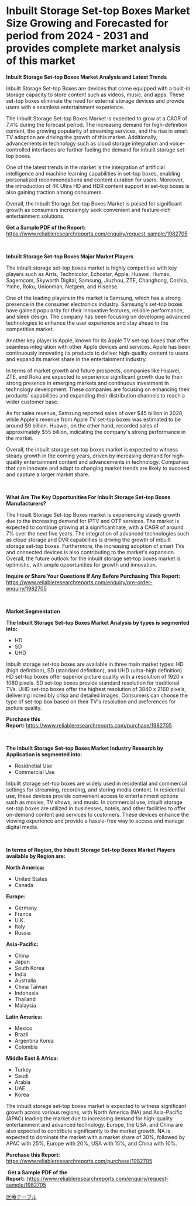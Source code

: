 <p><h1>Inbuilt Storage Set-top Boxes Market Size Growing and Forecasted for period from 2024 - 2031 and provides complete market analysis of this market</h1></p><p><strong>Inbuilt Storage Set-top Boxes Market Analysis and Latest Trends</strong></p>
<p><p>Inbuilt Storage Set-top Boxes are devices that come equipped with a built-in storage capacity to store content such as videos, music, and apps. These set-top boxes eliminate the need for external storage devices and provide users with a seamless entertainment experience.</p><p>The Inbuilt Storage Set-top Boxes Market is expected to grow at a CAGR of 7.4% during the forecast period. The increasing demand for high-definition content, the growing popularity of streaming services, and the rise in smart TV adoption are driving the growth of this market. Additionally, advancements in technology such as cloud storage integration and voice-controlled interfaces are further fueling the demand for inbuilt storage set-top boxes.</p><p>One of the latest trends in the market is the integration of artificial intelligence and machine learning capabilities in set-top boxes, enabling personalized recommendations and content curation for users. Moreover, the introduction of 4K Ultra HD and HDR content support in set-top boxes is also gaining traction among consumers.</p><p>Overall, the Inbuilt Storage Set-top Boxes Market is poised for significant growth as consumers increasingly seek convenient and feature-rich entertainment solutions.</p></p>
<p><strong>Get a Sample PDF of the Report:&nbsp;</strong> <a href="https://www.reliableresearchreports.com/enquiry/request-sample/1982705">https://www.reliableresearchreports.com/enquiry/request-sample/1982705</a></p>
<p>&nbsp;</p>
<p><strong>Inbuilt Storage Set-top Boxes Major Market Players</strong></p>
<p><p>The inbuilt storage set-top boxes market is highly competitive with key players such as Arris, Technicolor, Echostar, Apple, Huawei, Humax, Sagemcom, Skyworth Digital, Samsung, Jiuzhou, ZTE, Changhong, Coship, Yinhe, Roku, Unionman, Netgem, and Hisense. </p><p>One of the leading players in the market is Samsung, which has a strong presence in the consumer electronics industry. Samsung's set-top boxes have gained popularity for their innovative features, reliable performance, and sleek design. The company has been focusing on developing advanced technologies to enhance the user experience and stay ahead in the competitive market.</p><p>Another key player is Apple, known for its Apple TV set-top boxes that offer seamless integration with other Apple devices and services. Apple has been continuously innovating its products to deliver high-quality content to users and expand its market share in the entertainment industry.</p><p>In terms of market growth and future prospects, companies like Huawei, ZTE, and Roku are expected to experience significant growth due to their strong presence in emerging markets and continuous investment in technology development. These companies are focusing on enhancing their products' capabilities and expanding their distribution channels to reach a wider customer base.</p><p>As for sales revenue, Samsung reported sales of over $45 billion in 2020, while Apple's revenue from Apple TV set-top boxes was estimated to be around $9 billion. Huawei, on the other hand, recorded sales of approximately $55 billion, indicating the company's strong performance in the market.</p><p>Overall, the inbuilt storage set-top boxes market is expected to witness steady growth in the coming years, driven by increasing demand for high-quality entertainment content and advancements in technology. Companies that can innovate and adapt to changing market trends are likely to succeed and capture a larger market share.</p></p>
<p>&nbsp;</p>
<p><strong>What Are The Key Opportunities For Inbuilt Storage Set-top Boxes Manufacturers?</strong></p>
<p><p>The Inbuilt Storage Set-top Boxes market is experiencing steady growth due to the increasing demand for IPTV and OTT services. The market is expected to continue growing at a significant rate, with a CAGR of around 7% over the next five years. The integration of advanced technologies such as cloud storage and DVR capabilities is driving the growth of inbuilt storage set-top boxes. Furthermore, the increasing adoption of smart TVs and connected devices is also contributing to the market's expansion. Overall, the future outlook for the inbuilt storage set-top boxes market is optimistic, with ample opportunities for growth and innovation.</p></p>
<p><strong>Inquire or Share Your Questions If Any Before Purchasing This Report:</strong> <a href="https://www.reliableresearchreports.com/enquiry/pre-order-enquiry/1982705">https://www.reliableresearchreports.com/enquiry/pre-order-enquiry/1982705</a></p>
<p>&nbsp;</p>
<p><strong>Market Segmentation</strong></p>
<p><strong>The Inbuilt Storage Set-top Boxes Market Analysis by types is segmented into:</strong></p>
<p><ul><li>HD</li><li>SD</li><li>UHD</li></ul></p>
<p><p>Inbuilt storage set-top boxes are available in three main market types: HD (high definition), SD (standard definition), and UHD (ultra-high definition). HD set-top boxes offer superior picture quality with a resolution of 1920 x 1080 pixels. SD set-top boxes provide standard resolution for traditional TVs. UHD set-top boxes offer the highest resolution of 3840 x 2160 pixels, delivering incredibly crisp and detailed images. Consumers can choose the type of set-top box based on their TV's resolution and preferences for picture quality.</p></p>
<p><strong>Purchase this Report:&nbsp;</strong><a href="https://www.reliableresearchreports.com/purchase/1982705">https://www.reliableresearchreports.com/purchase/1982705</a></p>
<p>&nbsp;</p>
<p><strong>The Inbuilt Storage Set-top Boxes Market Industry Research by Application is segmented into:</strong></p>
<p><ul><li>Residnetial Use</li><li>Commercial Use</li></ul></p>
<p><p>Inbuilt storage set-top boxes are widely used in residential and commercial settings for streaming, recording, and storing media content. In residential use, these devices provide convenient access to entertainment options such as movies, TV shows, and music. In commercial use, inbuilt storage set-top boxes are utilized in businesses, hotels, and other facilities to offer on-demand content and services to customers. These devices enhance the viewing experience and provide a hassle-free way to access and manage digital media.</p></p>
<p>&nbsp;</p>
<p><strong>In terms of Region, the Inbuilt Storage Set-top Boxes Market Players available by Region are:</strong></p>
<p>
    <p> <strong> North America: </strong>
        <ul>
            <li>United States</li>
            <li>Canada</li>
        </ul>
        </p> 
    <p> <strong> Europe: </strong>
        <ul>
            <li>Germany</li>
            <li>France</li>
            <li>U.K.</li>
            <li>Italy</li>
            <li>Russia</li>
        </ul>
        </p> 
    <p> <strong> Asia-Pacific: </strong>
        <ul>
            <li>China</li>
            <li>Japan</li>
            <li>South Korea</li>
            <li>India</li>
            <li>Australia</li>
            <li>China Taiwan</li>
            <li>Indonesia</li>
            <li>Thailand</li>
            <li>Malaysia</li>
        </ul>
        </p> 
    <p> <strong> Latin America: </strong>
        <ul>
            <li>Mexico</li>
            <li>Brazil</li>
            <li>Argentina Korea</li>
            <li>Colombia</li>
        </ul>
        </p> 
    <p> <strong> Middle East & Africa: </strong>
        <ul>
            <li>Turkey</li>
            <li>Saudi</li>
            <li>Arabia</li>
            <li>UAE</li>
            <li>Korea</li>
        </ul>
    </p>
    </p>
<p><p>The inbuilt storage set-top boxes market is expected to witness significant growth across various regions, with North America (NA) and Asia-Pacific (APAC) leading the market due to increasing demand for high-quality entertainment and advanced technology. Europe, the USA, and China are also expected to contribute significantly to the market growth. NA is expected to dominate the market with a market share of 30%, followed by APAC with 25%, Europe with 20%, USA with 15%, and China with 10%.</p></p>
<p><strong>Purchase this Report: </strong><a href="https://www.reliableresearchreports.com/purchase/1982705">https://www.reliableresearchreports.com/purchase/1982705</a></p>
<p>&nbsp;<strong>Get a Sample PDF of the Report:&nbsp;&nbsp;</strong><a href="https://www.reliableresearchreports.com/enquiry/request-sample/1982705">https://www.reliableresearchreports.com/enquiry/request-sample/1982705</a></p>
<p><strong></strong></p>
<p><p><a href="https://github.com/ksxzwxabcuynh011/Market-Research-Report-List-1/blob/main/271901214180.md">医療テーブル</a></p></p>